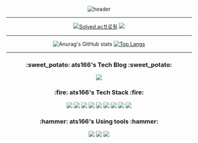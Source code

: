 <div align=center>
  
<!-- ![header](https://capsule-render.vercel.app/api?type=rounded&color=auto&height=100&section=header&text=Welcome%20ats166's%20Github&fontSize=20) -->
  
![header](https://capsule-render.vercel.app/api?type=waving&color=FECC00&height=300&section=header&text=Welcome%20ats166's%20Github%20&fontSize=50&fontColor=ffffff)
<hr>

[![Solved.ac프로필](http://mazassumnida.wtf/api/v2/generate_badge?boj=ats16)](https://solved.ac/ats16)
<img src="http://mazandi.herokuapp.com/api?handle=ats16&theme=warm"/>
  
  <hr>
  

![Anurag's GitHub stats](https://github-readme-stats.vercel.app/api?username=ats166&show_icons=true&theme=gruvbox)
[![Top Langs](https://github-readme-stats.vercel.app/api/top-langs/?username=ats166&layout=compact&theme=gruvbox)](https://github.com/anuraghazra/github-readme-stats)
<hr>
  <h3> :sweet_potato: ats166's Tech Blog :sweet_potato: </h3>
  
<a href="https://bt-to-tp.tistory.com/"><img src="https://img.shields.io/badge/Tistory-black?style=flat-square&logo=Tistory&logoColor=white"/></a>
  
  <h3> :fire: ats166's Tech Stack :fire: </h3>

<img src="https://img.shields.io/badge/Python-3776AB?style=flat-square&logo=Python&logoColor=white"/>
  
<img src="https://img.shields.io/badge/Java-007396?style=flat-square&logo=Java&logoColor=white"/>
  
<img src="https://img.shields.io/badge/HTML-E34F26?style=flat-square&logo=html5&logoColor=white"/>
  
<img src="https://img.shields.io/badge/CSS-1572B6?style=flat-square&logo=CSS3&logoColor=white"/>
  
<img src="https://img.shields.io/badge/Django-092E20?style=flat-square&logo=Django&logoColor=white"/>
  
<img src="https://img.shields.io/badge/SQLite-003B57?style=flat-square&logo=SQLite&logoColor=white"/>
  
<img src="https://img.shields.io/badge/JavaScript-F7DF1E?style=flat-square&logo=JavaScript&logoColor=white"/>
  
<img src="https://img.shields.io/badge/Node.js-339933?style=flat-square&logo=Node.js&logoColor=white"/>
  
<img src="https://img.shields.io/badge/Vue.js-4FC08D?style=flat-square&logo=Vue.js&logoColor=white"/>

  
  <h3> :hammer: ats166's Using tools :hammer: </h3>
  
<img src="https://img.shields.io/badge/PyCharm-000000?style=flat-square&logo=PyCharm&logoColor=white"/>
  
<img src="https://img.shields.io/badge/Visual Studio Code-007ACC?style=flat-square&logo=Visual Studio Code&logoColor=white"/>
  
<img src="https://img.shields.io/badge/IntelliJ IDEA-000000?style=flat-square&logo=IntelliJ IDEA&logoColor=white"/>
</div>
